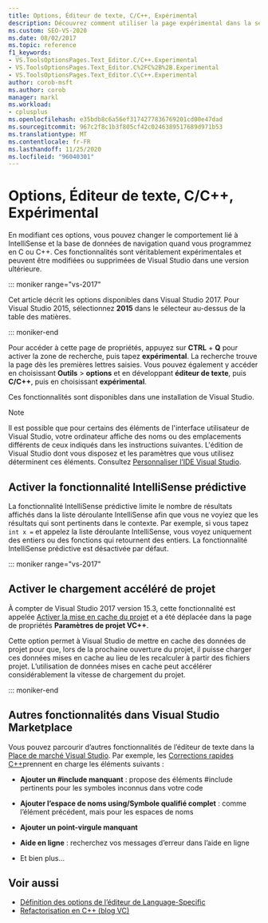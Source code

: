 ```yaml
---
title: Options, Éditeur de texte, C/C++, Expérimental
description: Découvrez comment utiliser la page expérimental dans la section C/C++ pour modifier les comportements expérimentaux liés à IntelliSense et à la base de données de navigation.
ms.custom: SEO-VS-2020
ms.date: 08/02/2017
ms.topic: reference
f1_keywords:
- VS.ToolsOptionsPages.Text_Editor.C/C++.Experimental
- VS.ToolsOptionsPages.Text_Editor.C%2FC%2B%2B.Experimental
- VS.ToolsOptionsPages.Text_Editor.C\C++.Experimental
author: corob-msft
ms.author: corob
manager: markl
ms.workload:
- cplusplus
ms.openlocfilehash: e35bdb8c6a56ef3174277836769201cd00e47dad
ms.sourcegitcommit: 967c2f8c1b3f805cf42c0246389517689d971b53
ms.translationtype: MT
ms.contentlocale: fr-FR
ms.lasthandoff: 11/25/2020
ms.locfileid: "96040301"
---
```

# <a name="options-text-editor-cc-experimental"></a>Options, Éditeur de texte, C/C++, Expérimental

En modifiant ces options, vous pouvez changer le comportement lié à IntelliSense et la base de données de navigation quand vous programmez en C ou C++. Ces fonctionnalités sont véritablement expérimentales et peuvent être modifiées ou supprimées de Visual Studio dans une version ultérieure.

::: moniker range="vs-2017"

Cet article décrit les options disponibles dans Visual Studio 2017. Pour Visual Studio 2015, sélectionnez **2015** dans le sélecteur au-dessus de la table des matières.

::: moniker-end

Pour accéder à cette page de propriétés, appuyez sur **CTRL** + **Q** pour activer la zone de recherche, puis tapez **expérimental**. La recherche trouve la page dès les premières lettres saisies. Vous pouvez également y accéder en choisissant **Outils**  >  **options** et en développant **éditeur de texte**, puis **C/C++**, puis en choisissant **expérimental**.

Ces fonctionnalités sont disponibles dans une installation de Visual Studio.

> [!NOTE]
> Il est possible que pour certains des éléments de l'interface utilisateur de Visual Studio, votre ordinateur affiche des noms ou des emplacements différents de ceux indiqués dans les instructions suivantes. L'édition de Visual Studio dont vous disposez et les paramètres que vous utilisez déterminent ces éléments. Consultez [Personnaliser l’IDE Visual Studio](../../ide/personalizing-the-visual-studio-ide.md).

## <a name="enable-predictive-intellisense"></a>Activer la fonctionnalité IntelliSense prédictive

La fonctionnalité IntelliSense prédictive limite le nombre de résultats affichés dans la liste déroulante IntelliSense afin que vous ne voyiez que les résultats qui sont pertinents dans le contexte. Par exemple, si vous tapez `int x =` et appelez la liste déroulante IntelliSense, vous voyez uniquement des entiers ou des fonctions qui retournent des entiers. La fonctionnalité IntelliSense prédictive est désactivée par défaut.

::: moniker range="vs-2017"

## <a name="enable-faster-project-load"></a>Activer le chargement accéléré de projet

À compter de Visual Studio 2017 version 15.3, cette fonctionnalité est appelée [Activer la mise en cache du projet](vcpp-project-settings-projects-and-solutions-options-dialog-box.md) et a été déplacée dans la page de propriétés **Paramètres de projet VC++**.

Cette option permet à Visual Studio de mettre en cache des données de projet pour que, lors de la prochaine ouverture du projet, il puisse charger ces données mises en cache au lieu de les recalculer à partir des fichiers projet. L’utilisation de données mises en cache peut accélérer considérablement la vitesse de chargement du projet.

::: moniker-end

## <a name="additional-features-in-the-visual-studio-marketplace"></a>Autres fonctionnalités dans Visual Studio Marketplace

Vous pouvez parcourir d’autres fonctionnalités de l’éditeur de texte dans la [Place de marché Visual Studio](https://marketplace.visualstudio.com/search?target=VS&category=Tools&vsVersion=&subCategory=All&sortBy=Downloads). Par exemple, les [Corrections rapides C++](https://marketplace.visualstudio.com/items?itemName=VisualCppDevLabs.CQuickFixes2017)prennent en charge les éléments suivants :

- **Ajouter un #include manquant** : propose des éléments #include pertinents pour les symboles inconnus dans votre code

- **Ajouter l’espace de noms using/Symbole qualifié complet** : comme l’élément précédent, mais pour les espaces de noms

- **Ajouter un point-virgule manquant**

- **Aide en ligne** : recherchez vos messages d’erreur dans l’aide en ligne

- Et bien plus...

## <a name="see-also"></a>Voir aussi

- [Définition des options de l’éditeur de Language-Specific](../../ide/reference/setting-language-specific-editor-options.md)
- [Refactorisation en C++ (blog VC)](https://devblogs.microsoft.com/cppblog/all-about-c-refactoring-in-visual-studio-2015-preview/
)
